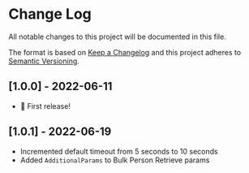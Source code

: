 # Change Log
All notable changes to this project will be documented in this file.

The format is based on [Keep a Changelog](http://keepachangelog.com/)
and this project adheres to [Semantic Versioning](http://semver.org/).

## [1.0.0] - 2022-06-11
- 🎉 First release!

## [1.0.1] - 2022-06-19
- Incremented default timeout from 5 seconds to 10 seconds
- Added `AdditionalParams` to Bulk Person Retrieve params
 
